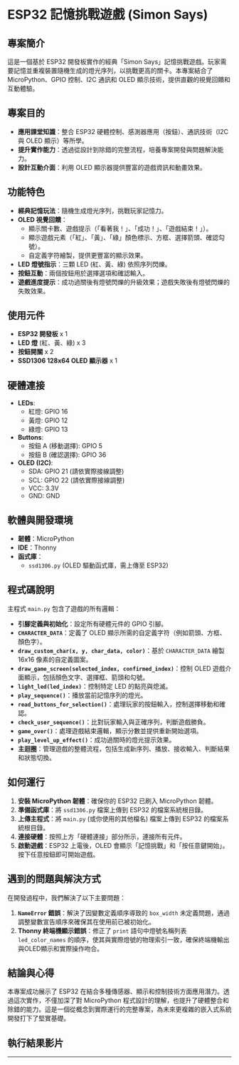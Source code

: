 # ESP32 記憶挑戰遊戲 (Simon Says)

## 專案簡介

這是一個基於 ESP32 開發板實作的經典「Simon Says」記憶挑戰遊戲。玩家需要記憶並重複裝置隨機生成的燈光序列，以挑戰更高的關卡。本專案結合了 MicroPython、GPIO 控制、I2C 通訊和 OLED 顯示技術，提供直觀的視覺回饋和互動體驗。

## 專案目的

* **應用課堂知識**：整合 ESP32 硬體控制、感測器應用（按鈕）、通訊技術（I2C 與 OLED 顯示）等所學。
* **提升實作能力**：透過從設計到除錯的完整流程，培養專案開發與問題解決能力。
* **設計互動介面**：利用 OLED 顯示器提供豐富的遊戲資訊和動畫效果。

## 功能特色

* **經典記憶玩法**：隨機生成燈光序列，挑戰玩家記憶力。
* **OLED 視覺回饋**：
    * 顯示關卡數、遊戲提示（「看著我！」、「成功！」、「遊戲結束！」）。
    * 顯示遊戲元素（「紅」、「黃」、「綠」顏色標示、方框、選擇箭頭、確認勾號）。
    * 自定義字符繪製，提供更豐富的顯示效果。
* **LED 燈號指示**：三顆 LED (紅、黃、綠) 依照序列閃爍。
* **按鈕互動**：兩個按鈕用於選擇選項和確認輸入。
* **遊戲進度提示**：成功過關後有燈號閃爍的升級效果；遊戲失敗後有燈號閃爍的失敗效果。

## 使用元件

* **ESP32 開發板** x 1
* **LED 燈** (紅、黃、綠) x 3
* **按鈕開關** x 2
* **SSD1306 128x64 OLED 顯示器** x 1

## 硬體連接

* **LEDs**:
    * 紅燈: GPIO 16
    * 黃燈: GPIO 12
    * 綠燈: GPIO 13
* **Buttons**:
    * 按鈕 A (移動選擇): GPIO 5
    * 按鈕 B (確認選擇): GPIO 36
* **OLED (I2C)**:
    * SDA: GPIO 21 (請依實際接線調整)
    * SCL: GPIO 22 (請依實際接線調整)
    * VCC: 3.3V
    * GND: GND

## 軟體與開發環境

* **韌體**：MicroPython
* **IDE**：Thonny
* **函式庫**：
    * `ssd1306.py` (OLED 驅動函式庫，需上傳至 ESP32)

## 程式碼說明

主程式 `main.py` 包含了遊戲的所有邏輯：
* **引腳定義與初始化**：設定所有硬體元件的 GPIO 引腳。
* **`CHARACTER_DATA`**：定義了 OLED 顯示所需的自定義字符（例如箭頭、方框、顏色字）。
* **`draw_custom_char(x, y, char_data, color)`**：基於 `CHARACTER_DATA` 繪製 16x16 像素的自定義圖案。
* **`draw_game_screen(selected_index, confirmed_index)`**：控制 OLED 遊戲介面顯示，包括顏色文字、選擇框、箭頭和勾號。
* **`light_led(led_index)`**：控制特定 LED 的點亮與熄滅。
* **`play_sequence()`**：播放當前記憶序列的燈光。
* **`read_buttons_for_selection()`**：處理玩家的按鈕輸入，控制選擇移動和確認。
* **`check_user_sequence()`**：比對玩家輸入與正確序列，判斷遊戲勝負。
* **`game_over()`**：處理遊戲結束邏輯，顯示分數並提供重新開始選項。
* **`play_level_up_effect()`**：成功過關時的燈光提示效果。
* **主迴圈**：管理遊戲的整體流程，包括生成新序列、播放、接收輸入、判斷結果和狀態切換。

## 如何運行

1.  **安裝 MicroPython 韌體**：確保你的 ESP32 已刷入 MicroPython 韌體。
2.  **準備函式庫**：將 `ssd1306.py` 檔案上傳到 ESP32 的檔案系統根目錄。
3.  **上傳主程式**：將 `main.py` (或你使用的其他檔名) 檔案上傳到 ESP32 的檔案系統根目錄。
4.  **連接硬體**：按照上方「硬體連接」部分所示，連接所有元件。
5.  **啟動遊戲**：ESP32 上電後，OLED 會顯示「記憶挑戰」和「按任意鍵開始」。按下任意按鈕即可開始遊戲。

## 遇到的問題與解決方式

在開發過程中，我們解決了以下主要問題：
1.  **`NameError` 錯誤**：解決了因變數定義順序導致的 `box_width` 未定義問題，通過調整變數宣告順序來確保其在使用前已被初始化。
2.  **Thonny 終端機顯示錯誤**：修正了 `print` 語句中燈號名稱列表 `led_color_names` 的順序，使其與實際燈號的物理索引一致，確保終端機輸出與OLED顯示和實際操作吻合。

## 結論與心得

本專案成功展示了 ESP32 在結合多種傳感器、顯示和控制技術方面應用潛力。透過這次實作，不僅加深了對 MicroPython 程式設計的理解，也提升了硬體整合和除錯的能力。這是一個從概念到實際運行的完整專案，為未來更複雜的嵌入式系統開發打下了堅實基礎。

## 執行結果影片



---

